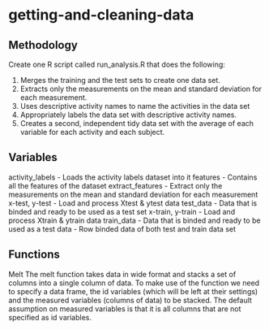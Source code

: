 # getting-and-cleaning-data

## Methodology
Create one R script called run_analysis.R that does the following:
 1. Merges the training and the test sets to create one data set.
 2. Extracts only the measurements on the mean and standard deviation for each measurement.
 3. Uses descriptive activity names to name the activities in the data set
 4. Appropriately labels the data set with descriptive activity names.
 5. Creates a second, independent tidy data set with the average of each variable for each activity and each subject.

## Variables

activity_labels - Loads the activity labels dataset into it
features - Contains all the features of the dataset
extract_features - Extract only the measurements on the mean and standard deviation for each measurement
x-test, y-test - Load and process Xtest & ytest data
test_data - Data that is binded and ready to be used as a test set
x-train, y-train - Load and process Xtrain & ytrain data
train_data - Data that is binded and ready to be used as a test 
data - Row binded data of both test and train data set

## Functions

Melt
The melt function takes data in wide format and stacks a set of columns into a single column of data. To make use of the function we need to specify a data frame, the id variables (which will be left at their settings) and the measured variables (columns of data) to be stacked. The default assumption on measured variables is that it is all columns that are not specified as id variables.

